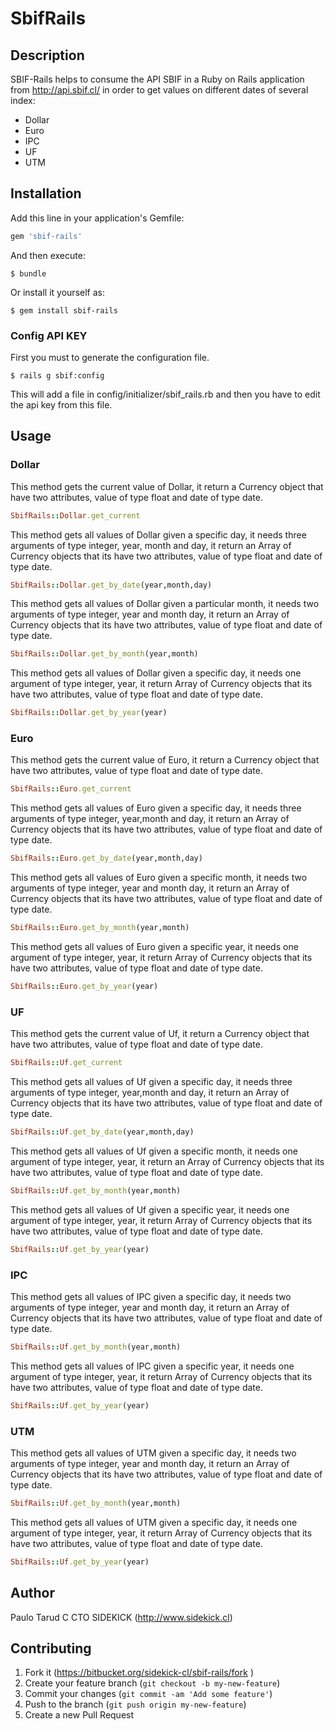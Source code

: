 # SbifRails

## Description

SBIF-Rails helps to consume the API SBIF in a Ruby on Rails application from http://api.sbif.cl/ in order to get values on different dates of several index:
 
 * Dollar
 * Euro
 * IPC
 * UF
 * UTM

## Installation

Add this line in your application's Gemfile: 

```ruby
gem 'sbif-rails'
```

And then execute:

    $ bundle

Or install it yourself as:

    $ gem install sbif-rails

### Config API KEY

First you must to generate the configuration file.

    $ rails g sbif:config
    
This will add a file in config/initializer/sbif_rails.rb and then you have to edit the api key from this file.

## Usage

### Dollar

This method gets the current value of Dollar, it return a Currency object that have two attributes, 
value of type float and date of type date.

```ruby
SbifRails::Dollar.get_current
```
This method gets all values of Dollar given a specific day, it needs three arguments of type integer, year, month and day,
it return an Array of Currency objects that its have two attributes, value of type float and date of type date.

```ruby
SbifRails::Dollar.get_by_date(year,month,day)
```

This method gets all values of Dollar given a particular month, it needs two arguments of type integer, year and month day, 
it return an Array of Currency objects that its have two attributes, value of type float and date of type date.

```ruby
SbifRails::Dollar.get_by_month(year,month)
```

This method gets all values of Dollar given a specific day, it needs one argument of type integer, year, 
it return Array of Currency objects that its have two attributes, value of type float and date of type date.

```ruby
SbifRails::Dollar.get_by_year(year)
```

### Euro

This method gets the current value of Euro, it return a Currency object that have two attributes, 
value of type float and date of type date.

```ruby
SbifRails::Euro.get_current
```
This method gets all values of Euro given a specific day, it needs three arguments of type integer, year,month and day, 
it return an Array of Currency objects that its have two attributes, value of type float and date of type date.

```ruby
SbifRails::Euro.get_by_date(year,month,day)
```

This method gets all values of Euro given a specific month, it needs two arguments of type integer, year and month day, 
it return an Array of Currency objects that its have two attributes, value of type float and date of type date.

```ruby
SbifRails::Euro.get_by_month(year,month)
```

This method gets all values of Euro given a specific year, it needs one argument of type integer, year, 
it return Array of Currency objects that its have two attributes, value of type float and date of type date.

```ruby
SbifRails::Euro.get_by_year(year)
```

### UF

This method gets the current value of Uf, it return a Currency object that have two attributes, 
value of type float and date of type date.

```ruby
SbifRails::Uf.get_current
```
This method gets all values of Uf given a specific day, it needs three arguments of type integer, year,month and day, 
it return an Array of Currency objects that its have two attributes, value of type float and date of type date.

```ruby
SbifRails::Uf.get_by_date(year,month,day)
```

This method gets all values of Uf given a specific month, it needs one argument of type integer, year, 
it return an Array of Currency objects that its have two attributes, value of type float and date of type date.

```ruby
SbifRails::Uf.get_by_month(year,month)
```

This method gets all values of Uf given a specific year, it needs one argument of type integer, year, 
it return Array of Currency objects that its have two attributes, value of type float and date of type date.

```ruby
SbifRails::Uf.get_by_year(year)
```

### IPC

This method gets all values of IPC given a specific day, it needs two arguments of type integer, year and month day, 
it return an Array of Currency objects that its have two attributes, value of type float and date of type date.

```ruby
SbifRails::Uf.get_by_month(year,month)
```

This method gets all values of IPC given a specific year, it needs one argument of type integer, year,
it return Array of Currency objects that its have two attributes, value of type float and date of type date.

```ruby
SbifRails::Uf.get_by_year(year)
```

### UTM

This method gets all values of UTM given a specific day, it needs two arguments of type integer, year and month day,
it return an Array of Currency objects that its have two attributes, value of type float and date of type date.

```ruby
SbifRails::Uf.get_by_month(year,month)
```

This method gets all values of UTM given a specific day, it needs one argument of type integer, year,
it return Array of Currency objects that its have two attributes, value of type float and date of type date.

```ruby
SbifRails::Uf.get_by_year(year)
```

## Author
Paulo Tarud C
CTO
SIDEKICK (http://www.sidekick.cl)

## Contributing

1. Fork it (https://bitbucket.org/sidekick-cl/sbif-rails/fork  )
2. Create your feature branch (`git checkout -b my-new-feature`)
3. Commit your changes (`git commit -am 'Add some feature'`)
4. Push to the branch (`git push origin my-new-feature`)
5. Create a new Pull Request 
